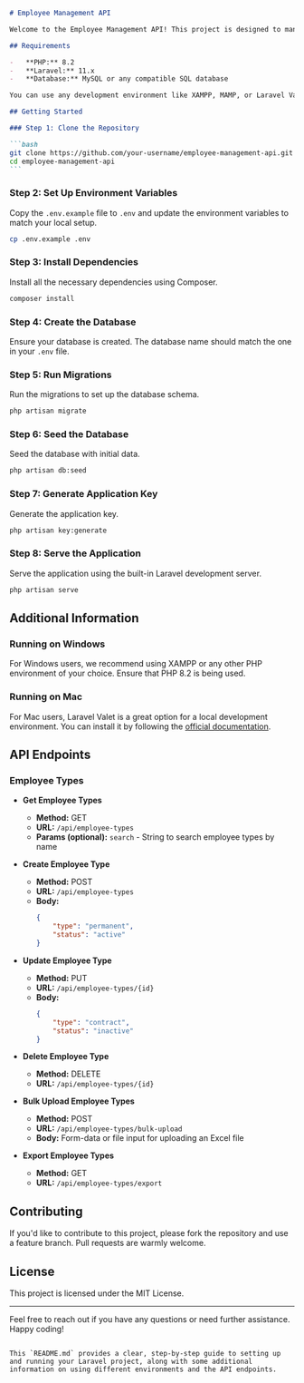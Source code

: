 ````markdown
# Employee Management API

Welcome to the Employee Management API! This project is designed to manage employee types and other related functionalities. Below, you'll find detailed instructions on how to set up and run this project.

## Requirements

-   **PHP:** 8.2
-   **Laravel:** 11.x
-   **Database:** MySQL or any compatible SQL database

You can use any development environment like XAMPP, MAMP, or Laravel Valet for setting up your development environment.

## Getting Started

### Step 1: Clone the Repository

```bash
git clone https://github.com/your-username/employee-management-api.git
cd employee-management-api
```
````

### Step 2: Set Up Environment Variables

Copy the `.env.example` file to `.env` and update the environment variables to match your local setup.

```bash
cp .env.example .env
```

### Step 3: Install Dependencies

Install all the necessary dependencies using Composer.

```bash
composer install
```

### Step 4: Create the Database

Ensure your database is created. The database name should match the one in your `.env` file.

### Step 5: Run Migrations

Run the migrations to set up the database schema.

```bash
php artisan migrate
```

### Step 6: Seed the Database

Seed the database with initial data.

```bash
php artisan db:seed
```

### Step 7: Generate Application Key

Generate the application key.

```bash
php artisan key:generate
```

### Step 8: Serve the Application

Serve the application using the built-in Laravel development server.

```bash
php artisan serve
```

## Additional Information

### Running on Windows

For Windows users, we recommend using XAMPP or any other PHP environment of your choice. Ensure that PHP 8.2 is being used.

### Running on Mac

For Mac users, Laravel Valet is a great option for a local development environment. You can install it by following the [official documentation](https://laravel.com/docs/11.x/valet).

## API Endpoints

### Employee Types

-   **Get Employee Types**

    -   **Method:** GET
    -   **URL:** `/api/employee-types`
    -   **Params (optional):** `search` - String to search employee types by name

-   **Create Employee Type**

    -   **Method:** POST
    -   **URL:** `/api/employee-types`
    -   **Body:**
        ```json
        {
            "type": "permanent",
            "status": "active"
        }
        ```

-   **Update Employee Type**

    -   **Method:** PUT
    -   **URL:** `/api/employee-types/{id}`
    -   **Body:**
        ```json
        {
            "type": "contract",
            "status": "inactive"
        }
        ```

-   **Delete Employee Type**

    -   **Method:** DELETE
    -   **URL:** `/api/employee-types/{id}`

-   **Bulk Upload Employee Types**

    -   **Method:** POST
    -   **URL:** `/api/employee-types/bulk-upload`
    -   **Body:** Form-data or file input for uploading an Excel file

-   **Export Employee Types**
    -   **Method:** GET
    -   **URL:** `/api/employee-types/export`

## Contributing

If you'd like to contribute to this project, please fork the repository and use a feature branch. Pull requests are warmly welcome.

## License

This project is licensed under the MIT License.

---

Feel free to reach out if you have any questions or need further assistance. Happy coding!

```

This `README.md` provides a clear, step-by-step guide to setting up and running your Laravel project, along with some additional information on using different environments and the API endpoints.
```
